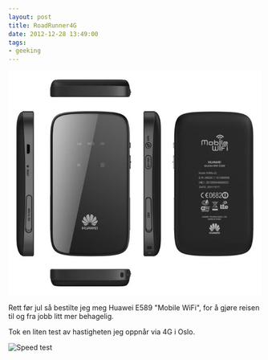 ```yaml
---
layout: post
title: RoadRunner4G
date: 2012-12-28 13:49:00
tags: 
- geeking
---
```


![Huawei E589](/images/2012/12/huawei_e589_1.jpg)

Rett før jul så bestilte jeg meg Huawei E589 "Mobile WiFi", for å gjøre reisen til og fra jobb litt mer behagelig.

Tok en liten test av hastigheten jeg oppnår via 4G i Oslo.

![Speed test](http://www.speedtest.net/iphone/416264881.png)